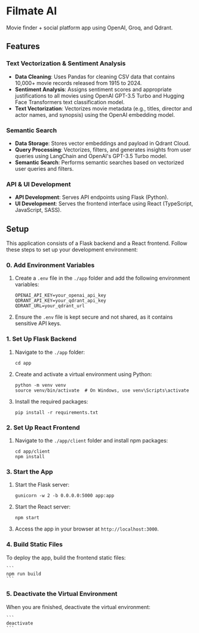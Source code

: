 # Filmate AI

Movie finder + social platform app using OpenAI, Groq, and Qdrant.

<!-- ![Screenshot](./assets/app_screenshot.png) -->

## Features

<!-- ![Diagram](./assets/app_diagram.jpg) -->

### Text Vectorization & Sentiment Analysis
- **Data Cleaning**: Uses Pandas for cleaning CSV data that contains 10,000+ movie records released from 1915 to 2024.
- **Sentiment Analysis**: Assigns sentiment scores and appropriate justifications to all movies using OpenAI GPT-3.5 Turbo and Hugging Face Transformers text classification model.
- **Text Vectorization**: Vectorizes movie metadata (e.g., titles, director and actor names, and synopsis) using the OpenAI embedding model.

### Semantic Search
- **Data Storage**: Stores vector embeddings and payload in Qdrant Cloud.
- **Query Processing**: Vectorizes, filters, and generates insights from user queries using LangChain and OpenAI's GPT-3.5 Turbo model.
- **Semantic Search**: Performs semantic searches based on vectorized user queries and filters.

### API & UI Development
- **API Development**: Serves API endpoints using Flask (Python).
- **UI Development**: Serves the frontend interface using React (TypeScript, JavaScript, SASS).

## Setup

This application consists of a Flask backend and a React frontend. Follow these steps to set up your development environment:

### 0. Add Environment Variables
1. Create a `.env` file in the `./app` folder and add the following environment variables:

    ```
    OPENAI_API_KEY=your_openai_api_key
    QDRANT_API_KEY=your_qdrant_api_key
    QDRANT_URL=your_qdrant_url
    ```

2. Ensure the `.env` file is kept secure and not shared, as it contains sensitive API keys.

### 1. Set Up Flask Backend
1. Navigate to the `./app` folder:

    ```
    cd app
    ```

2. Create and activate a virtual environment using Python:

    ```
    python -m venv venv
    source venv/bin/activate  # On Windows, use venv\Scripts\activate
    ```

3. Install the required packages:

    ```
    pip install -r requirements.txt
    ```

### 2. Set Up React Frontend
1. Navigate to the `./app/client` folder and install npm packages:

    ```
    cd app/client
    npm install
    ```

### 3. Start the App
1. Start the Flask server:

    ```
    gunicorn -w 2 -b 0.0.0.0:5000 app:app
    ```

2. Start the React server:

    ```
    npm start
    ```

3. Access the app in your browser at `http://localhost:3000`.

### 4. Build Static Files
To deploy the app, build the frontend static files:

    ```
    npm run build
    ```

### 5. Deactivate the Virtual Environment
When you are finished, deactivate the virtual environment:

    ```
    deactivate
    ```